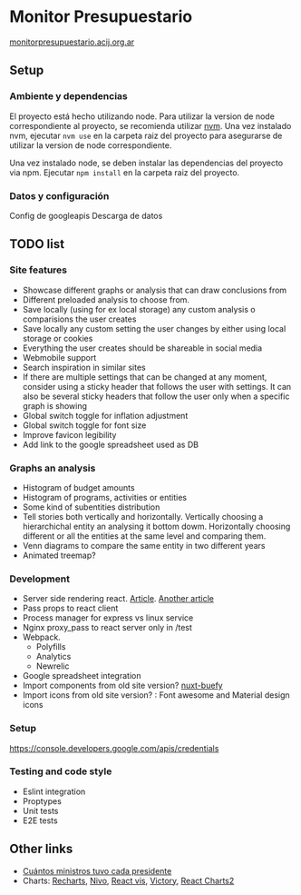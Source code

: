 # Monitor Presupuestario

[monitorpresupuestario.acij.org.ar](http://monitorpresupuestario.acij.org.ar/)

## Setup

### Ambiente y dependencias

El proyecto está hecho utilizando node. Para utilizar la version de node correspondiente
al proyecto, se recomienda utilizar [nvm](https://github.com/nvm-sh/nvm). Una vez instalado
nvm, ejecutar `nvm use` en la carpeta raiz del proyecto para asegurarse de utilizar la
version de node correspondiente. 

Una vez instalado node, se deben instalar las dependencias del proyecto via npm. Ejecutar
`npm install` en la carpeta raiz del proyecto.

### Datos y configuración

Config de googleapis
Descarga de datos

## TODO list

### Site features

- Showcase different graphs or analysis that can draw conclusions from
- Different preloaded analysis to choose from.
- Save locally (using for ex local storage) any custom analysis o comparisions the user creates
- Save locally any custom setting the user changes by either using local storage or cookies 
- Everything the user creates should be shareable in social media
- Webmobile support
- Search inspiration in similar sites
- If there are multiple settings that can be changed at any moment, consider using a sticky header that follows the 
user with settings. It can also be several sticky headers that follow the user only when a specific graph is showing
- Global switch toggle for inflation adjustment 
- Global switch toggle for font size 
- Improve favicon legibility 
- Add link to the google spreadsheet used as DB

### Graphs an analysis

- Histogram of budget amounts
- Histogram of programs, activities or entities 
- Some kind of subentities distribution
- Tell stories both vertically and horizontally. Vertically choosing a hierarchichal entity an analysing it bottom dowm.
Horizontally choosing different or all the entities at the same level and comparing them.
- Venn diagrams to compare the same entity in two different years
- Animated treemap? 

### Development
- Server side rendering react. [Article](https://dev.to/marvelouswololo/how-to-server-side-render-react-hydrate-it-on-the-client-and-combine-client-and-server-routes-1a3p).
[Another article](https://medium.com/front-end-weekly/adding-a-server-side-rendering-support-for-an-existing-react-application-using-express-and-webpack-5a3d60cf9762)
- Pass props to react client
- Process manager for express vs linux service
- Nginx proxy_pass to react server only in /test
- Webpack.
    - Polyfills
    - Analytics
    - Newrelic
- Google spreadsheet integration
- Import components from old site version? [nuxt-buefy](https://buefy.github.io/#/documentation) 
- Import icons from old site version? : Font awesome and Material design icons

### Setup

https://console.developers.google.com/apis/credentials


### Testing and code style

- Eslint integration
- Proptypes
- Unit tests
- E2E tests

## Other links

- [Cuántos ministros tuvo cada presidente](https://www.cronista.com/economiapolitica/Gabinete-corto-o-ampliado-cuantos-ministros-tuvo-cada-presidente-desde-1983-20180904-0033.html)
- Charts: [Recharts](http://recharts.org/en-US), [Nivo](https://nivo.rocks/), [React vis](https://uber.github.io/react-vis/),
[Victory](https://formidable.com/open-source/victory/), [React Charts2](https://github.com/jerairrest/react-chartjs-2)
